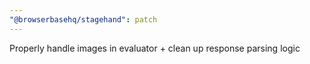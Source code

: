 ```yaml
---
"@browserbasehq/stagehand": patch
---
```


Properly handle images in evaluator + clean up response parsing logic
